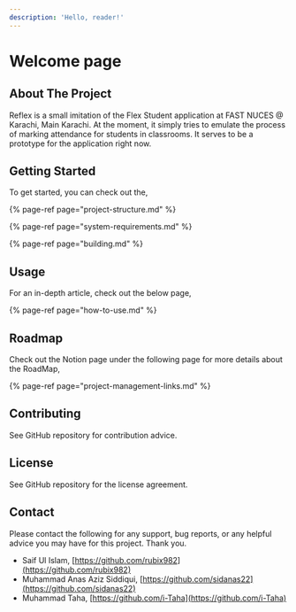 ```yaml
---
description: 'Hello, reader!'
---
```


# Welcome page

## About The Project

Reflex is a small imitation of the Flex Student application at FAST NUCES @ Karachi, Main Karachi. At the moment, it simply tries to emulate the process of marking attendance for students in classrooms. It serves to be a prototype for the application right now.

## Getting Started

To get started, you can check out the,


{% page-ref page="project-structure.md" %}

{% page-ref page="system-requirements.md" %}

{% page-ref page="building.md" %}

## Usage

For an in-depth article, check out the below page,

{% page-ref page="how-to-use.md" %}

## Roadmap

Check out the Notion page under the following page for more details about the RoadMap,

{% page-ref page="project-management-links.md" %}

## Contributing

See GitHub repository for contribution advice.

## License

See GitHub repository for the license agreement.

## Contact

Please contact the following for any support, bug reports, or any helpful advice you may have for this project. Thank you.

* Saif Ul Islam, [https://github.com/rubix982](https://github.com/rubix982)
* Muhammad Anas Aziz Siddiqui, [https://github.com/sidanas22](https://github.com/sidanas22)
* Muhammad Taha, [https://github.com/i-Taha](https://github.com/i-Taha)

